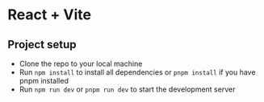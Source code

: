 # React + Vite

## Project setup

- Clone the repo to your local machine
- Run `npm install` to install all dependencies or `pnpm install` if you have pnpm installed
- Run `npm run dev` or `pnpm run dev` to start the development server
